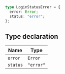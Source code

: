 ```ts
type LoginStatusError = {
  error: Error;
  status: "error";
};
```

## Type declaration

| Name | Type |
| ------ | ------ |
| <a id="error"></a> `error` | `Error` |
| <a id="status"></a> `status` | `"error"` |
